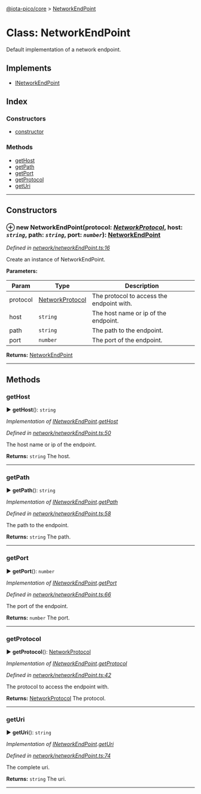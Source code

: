 [@iota-pico/core](../README.md) > [NetworkEndPoint](../classes/networkendpoint.md)



# Class: NetworkEndPoint


Default implementation of a network endpoint.

## Implements

* [INetworkEndPoint](../interfaces/inetworkendpoint.md)

## Index

### Constructors

* [constructor](networkendpoint.md#constructor)


### Methods

* [getHost](networkendpoint.md#gethost)
* [getPath](networkendpoint.md#getpath)
* [getPort](networkendpoint.md#getport)
* [getProtocol](networkendpoint.md#getprotocol)
* [getUri](networkendpoint.md#geturi)



---
## Constructors
<a id="constructor"></a>


### ⊕ **new NetworkEndPoint**(protocol: *[NetworkProtocol](../#networkprotocol)*, host: *`string`*, path: *`string`*, port: *`number`*): [NetworkEndPoint](networkendpoint.md)


*Defined in [network/networkEndPoint.ts:16](https://github.com/iotaeco/iota-pico-core/blob/10e8974/src/network/networkEndPoint.ts#L16)*



Create an instance of NetworkEndPoint.


**Parameters:**

| Param | Type | Description |
| ------ | ------ | ------ |
| protocol | [NetworkProtocol](../#networkprotocol)   |  The protocol to access the endpoint with. |
| host | `string`   |  The host name or ip of the endpoint. |
| path | `string`   |  The path to the endpoint. |
| port | `number`   |  The port of the endpoint. |





**Returns:** [NetworkEndPoint](networkendpoint.md)

---


## Methods
<a id="gethost"></a>

###  getHost

► **getHost**(): `string`



*Implementation of [INetworkEndPoint](../interfaces/inetworkendpoint.md).[getHost](../interfaces/inetworkendpoint.md#gethost)*

*Defined in [network/networkEndPoint.ts:50](https://github.com/iotaeco/iota-pico-core/blob/10e8974/src/network/networkEndPoint.ts#L50)*



The host name or ip of the endpoint.




**Returns:** `string`
The host.






___

<a id="getpath"></a>

###  getPath

► **getPath**(): `string`



*Implementation of [INetworkEndPoint](../interfaces/inetworkendpoint.md).[getPath](../interfaces/inetworkendpoint.md#getpath)*

*Defined in [network/networkEndPoint.ts:58](https://github.com/iotaeco/iota-pico-core/blob/10e8974/src/network/networkEndPoint.ts#L58)*



The path to the endpoint.




**Returns:** `string`
The path.






___

<a id="getport"></a>

###  getPort

► **getPort**(): `number`



*Implementation of [INetworkEndPoint](../interfaces/inetworkendpoint.md).[getPort](../interfaces/inetworkendpoint.md#getport)*

*Defined in [network/networkEndPoint.ts:66](https://github.com/iotaeco/iota-pico-core/blob/10e8974/src/network/networkEndPoint.ts#L66)*



The port of the endpoint.




**Returns:** `number`
The port.






___

<a id="getprotocol"></a>

###  getProtocol

► **getProtocol**(): [NetworkProtocol](../#networkprotocol)



*Implementation of [INetworkEndPoint](../interfaces/inetworkendpoint.md).[getProtocol](../interfaces/inetworkendpoint.md#getprotocol)*

*Defined in [network/networkEndPoint.ts:42](https://github.com/iotaeco/iota-pico-core/blob/10e8974/src/network/networkEndPoint.ts#L42)*



The protocol to access the endpoint with.




**Returns:** [NetworkProtocol](../#networkprotocol)
The protocol.






___

<a id="geturi"></a>

###  getUri

► **getUri**(): `string`



*Implementation of [INetworkEndPoint](../interfaces/inetworkendpoint.md).[getUri](../interfaces/inetworkendpoint.md#geturi)*

*Defined in [network/networkEndPoint.ts:74](https://github.com/iotaeco/iota-pico-core/blob/10e8974/src/network/networkEndPoint.ts#L74)*



The complete uri.




**Returns:** `string`
The uri.






___


